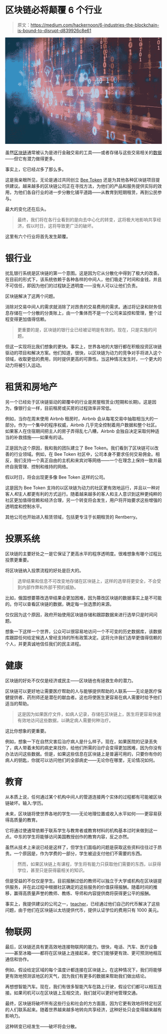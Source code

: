 # 区块链必将颠覆 6 个行业

> 原文：<https://medium.com/hackernoon/6-industries-the-blockchain-is-bound-to-disrupt-d839926c8e61>

![](img/50edf9191a855c371f63684e406ce7cc.png)

虽然[区块链](https://hackernoon.com/tagged/blockchain)通常被认为是进行金融交易的工具——或者存储与这些交易相关的[数据](https://hackernoon.com/tagged/data)——但它有潜力做得更多。

事实上，它已经*比*多了那么多。

这是我亲眼所见，无论是通过共同创立 [Bee Token](https://www.beetoken.com/) 还是为其他各种区块链项目提供建议。越来越多的区块链公司正在寻找方法，为他们的产品和服务提供实际的效用，为他们各自行业的进一步分散化铺平道路——从教育到短期租赁，再到公民参与。

最大的变化还在后头。

> 最终，我们将在各行业看到的是向去中心化的转变，这将极大地影响共享经济，假以时日，这将导致更广泛的破坏。

这里有六个行业将首先发生颠覆。

# **银行业**

扰乱银行系统是区块链的第一个意图。这是因为它从分散化中得到了极大的改善。在目前的形式下，该系统依赖于各种各样的中间人，他们吸走了时间和金钱，并且不可信任，即因为他们的过程缺乏透明度——没有人可以让他们负责。

区块链解决了这两个问题。

消除对交易中间人的需求就消除了对昂贵的交易费用的需求。通过将记录和财务信息存储在一个分散的分类账上，由一个集体而不是一个公司来监控和管理，整个过程变得更加值得信赖。

> 更重要的是，区块链的银行业已经被证明是有效的。现在，只是实施的问题。

但这一实现将比我们想象的更快。事实上，世界各地的大银行都在积极投资区块链驱动的项目和解决方案。他们知道，很快，以区块链为动力的竞争对手将进入这个领域，收取更低的费用，同时提供更高的可靠性。当这种情况发生时，一个更大的动力将被引入运动。

# **租赁和房地产**

另一个已经处于区块链驱动的颠覆中的行业是房屋租赁业(短期和长期)。这是因为，像银行业一样，目前租房或买房的过程效率非常低。

例如，当你在周末使用 Airbnb 租房时，Airbnb 会从每笔交易中抽取相当大的一部分。作为一个集中的程序权威，Airbnb 几乎完全控制着用户数据和整个社区。如果客人在住宿期间把主人的房子弄得乱七八糟，Airbnb 会独自决定采取何种适当的补救措施——如果有的话。

正是因为这个原因，我和我的团队建立了 Bee Token。我们看到了区块链可以改善的行业领域。例如，在 Bee Token 社区中，公司本身不要求任何交易佣金。相反，我们支持一个真正自由的主机和来宾对等网络——一个在理念上保持一致并最终自我管理、控制和维持的网络。

假以时日，将会出现更多像 Bee Token 这样的公司。

这是因为 Bee Token 支持的以区块链为动力的社区更有效地运行，并且以一种对客人*和*主人都更有利的方式运行。随着越来越多的客人和主人意识到这种更纯粹的社区更加值得信赖和经济合理，另一个转变将会发生，用户将开始要求这些增强的透明度和控制水平。

其他公司也开始进入租赁领域，包括更专注于长期租赁的 Rentberry。

# **投票系统**

区块链的主要好处之一是它保证了更高水平的程序透明度。很难想象有哪个过程比投票更重要。

将区块链纳入投票流程的好处是巨大的。

> 选举结果和信息不可改变地存储在区块链上，这样的选举将更安全，不会受到内部作弊和外部干预的威胁。

比如，俄国想要篡改选举结果会更加困难，因为篡改区块链的数据事实上是不可能的。你可以查看区块链的数据，确定每一张选票的来源。

仅仅因为这个原因，政府开始使用区块链存储和跟踪数据来进行选举只是时间问题。

想象一下这样一个世界，公众可以很容易地访问一个不可变的历史数据库，该数据库跟踪任何给定候选人曾经支持的所有政策决定。这将允许我们选举更值得信赖的个人，并更真诚地信任我们的民主进程。

# **健康**

区块链的好处不仅仅是经济或民主——区块链也有拯救生命的潜力。

区块链可以更好地让需要医疗帮助的人与能够提供帮助的人联系——无论是医疗保健提供者、药剂师还是潜在的献血者。这也将使医生更容易在病人需要时给予他们适当的帮助。

> 这是因为如果医疗文件，如病人记录，存储在区块链上，医生将更容易快速有效地访问这些数据，以确定病人需要何种治疗。

这比你想象的更重要。

例如，想象一下在自然灾害后治疗病人是什么样子。现在，如果医院的记录丢失了，病人带着未知的病史来找你，给他们所需的治疗会变得更加困难，因为你没有办法访问这些数据。但是，如果这些信息在区块链上是普遍可用的，只要你有你的病人的钥匙，你就可以访问他们的全部病史——无论你在哪里，无论情况如何。

# **教育**

从本质上说，任何通过某个机构中间人的管道连接两个实体的过程都有可能被区块链破坏。输入:学历。

未来，区块链将使世界各地的学生——无论地理位置或收入水平如何——更容易获得高质量的教育。

它将通过使通常依赖于联系学生与教育者或教育材料的机构基本过时来做到这一点。中东的学生将能够访问美国教授创作的教育内容，反之亦然。

虽然从技术上来说已经是这样了，但学生们面临的问题是获取这些资料往往过于昂贵。一个原因是，作为学费的一部分，学生被迫支付他们不需要的东西。

> 然而，如果区块链上有课程，学生将有能力只获取他们需要的东西，以获得学位，甚至只是获得最相关的知识。

但是受益的不仅仅是学生。目前报酬过低的教师可以独立于大学或机构在区块链提供服务，并在此过程中根据社区确定的这些服务的价值获得报酬。随着时间的推移，赢得高质量声誉的教师、教练、导师和内容提供商将获得更公平的报酬。

事实上，我提供建议的公司之一，[teacher](https://www.teachur.co/)，已经通过他们自己的代币解决了这些问题，由于他们在区块链以太坊提供代币，提供认证学位的费用只有 1000 美元。

# **物联网**

最后，区块链还具有更高效地连接物联网的能力。很快，电话、汽车、医疗设备——甚至冰箱——都将在区块链上连接起来，使它们能够更有效、更可预测地相互通信和协作。

例如，假设给定区域的每个温度计都连接在区块链上。在这种情况下，我们将能够更有效地预测该地区的天气，因为我们有更多的数据来帮助我们做出结论。

再想想智能汽车。现在，我们有很多智能汽车在路上行驶，假设它们都可以相互连接。如果司机可以在区块链上互相交流，我们就可以更好地管理交通。

最终，区块链将破坏所有这些行业和社会的方方面面，因为它更有效地将特定社区的人们联系起来。随着世界越来越多地转向共享经济，这种好处只会变得越来越有影响力。

这种转变已经发生——破坏将会分散。